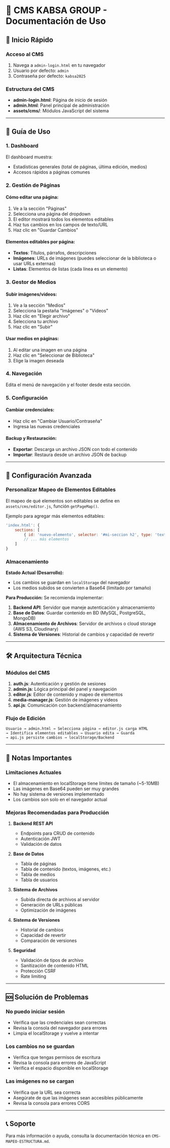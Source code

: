 # 📘 CMS KABSA GROUP - Documentación de Uso

## 🚀 Inicio Rápido

### Acceso al CMS
1. Navega a `admin-login.html` en tu navegador
2. Usuario por defecto: `admin`
3. Contraseña por defecto: `kabsa2025`

### Estructura del CMS
- **admin-login.html**: Página de inicio de sesión
- **admin.html**: Panel principal de administración
- **assets/cms/**: Módulos JavaScript del sistema

---

## 📖 Guía de Uso

### 1. Dashboard
El dashboard muestra:
- Estadísticas generales (total de páginas, última edición, medios)
- Accesos rápidos a páginas comunes

### 2. Gestión de Páginas

#### Cómo editar una página:
1. Ve a la sección "Páginas"
2. Selecciona una página del dropdown
3. El editor mostrará todos los elementos editables
4. Haz tus cambios en los campos de texto/URL
5. Haz clic en "Guardar Cambios"

#### Elementos editables por página:
- **Textos**: Títulos, párrafos, descripciones
- **Imágenes**: URLs de imágenes (puedes seleccionar de la biblioteca o usar URLs externas)
- **Listas**: Elementos de listas (cada línea es un elemento)

### 3. Gestor de Medios

#### Subir imágenes/videos:
1. Ve a la sección "Medios"
2. Selecciona la pestaña "Imágenes" o "Videos"
3. Haz clic en "Elegir archivo"
4. Selecciona tu archivo
5. Haz clic en "Subir"

#### Usar medios en páginas:
1. Al editar una imagen en una página
2. Haz clic en "Seleccionar de Biblioteca"
3. Elige la imagen deseada

### 4. Navegación
Edita el menú de navegación y el footer desde esta sección.

### 5. Configuración

#### Cambiar credenciales:
- Haz clic en "Cambiar Usuario/Contraseña"
- Ingresa las nuevas credenciales

#### Backup y Restauración:
- **Exportar**: Descarga un archivo JSON con todo el contenido
- **Importar**: Restaura desde un archivo JSON de backup

---

## 🔧 Configuración Avanzada

### Personalizar Mapeo de Elementos Editables

El mapeo de qué elementos son editables se define en `assets/cms/editor.js`, función `getPageMap()`.

Ejemplo para agregar más elementos editables:

```javascript
'index.html': {
    sections: [
        { id: 'nuevo-elemento', selector: '#mi-seccion h2', type: 'text', label: 'Mi Nuevo Elemento' },
        // ... más elementos
    ]
}
```

### Almacenamiento

**Estado Actual (Desarrollo):**
- Los cambios se guardan en `localStorage` del navegador
- Los medios subidos se convierten a Base64 (limitado por tamaño)

**Para Producción:**
Se recomienda implementar:
1. **Backend API**: Servidor que maneje autenticación y almacenamiento
2. **Base de Datos**: Guardar contenido en BD (MySQL, PostgreSQL, MongoDB)
3. **Almacenamiento de Archivos**: Servidor de archivos o cloud storage (AWS S3, Cloudinary)
4. **Sistema de Versiones**: Historial de cambios y capacidad de revertir

---

## 🛠️ Arquitectura Técnica

### Módulos del CMS

1. **auth.js**: Autenticación y gestión de sesiones
2. **admin.js**: Lógica principal del panel y navegación
3. **editor.js**: Editor de contenido y mapeo de elementos
4. **media-manager.js**: Gestión de imágenes y videos
5. **api.js**: Comunicación con backend/almacenamiento

### Flujo de Edición

```
Usuario → admin.html → Selecciona página → editor.js carga HTML
→ Identifica elementos editables → Usuario edita → Guarda
→ api.js persiste cambios → localStorage/Backend
```

---

## 📝 Notas Importantes

### Limitaciones Actuales
- El almacenamiento en localStorage tiene límites de tamaño (~5-10MB)
- Las imágenes en Base64 pueden ser muy grandes
- No hay sistema de versiones implementado
- Los cambios son solo en el navegador actual

### Mejoras Recomendadas para Producción

1. **Backend REST API**
   - Endpoints para CRUD de contenido
   - Autenticación JWT
   - Validación de datos

2. **Base de Datos**
   - Tabla de páginas
   - Tabla de contenido (textos, imágenes, etc.)
   - Tabla de medios
   - Tabla de usuarios

3. **Sistema de Archivos**
   - Subida directa de archivos al servidor
   - Generación de URLs públicas
   - Optimización de imágenes

4. **Sistema de Versiones**
   - Historial de cambios
   - Capacidad de revertir
   - Comparación de versiones

5. **Seguridad**
   - Validación de tipos de archivo
   - Sanitización de contenido HTML
   - Protección CSRF
   - Rate limiting

---

## 🆘 Solución de Problemas

### No puedo iniciar sesión
- Verifica que las credenciales sean correctas
- Revisa la consola del navegador para errores
- Limpia el localStorage y vuelve a intentar

### Los cambios no se guardan
- Verifica que tengas permisos de escritura
- Revisa la consola para errores de JavaScript
- Verifica el espacio disponible en localStorage

### Las imágenes no se cargan
- Verifica que la URL sea correcta
- Asegúrate de que las imágenes sean accesibles públicamente
- Revisa la consola para errores CORS

---

## 📞 Soporte

Para más información o ayuda, consulta la documentación técnica en `CMS-MAPEO-ESTRUCTURA.md`.

